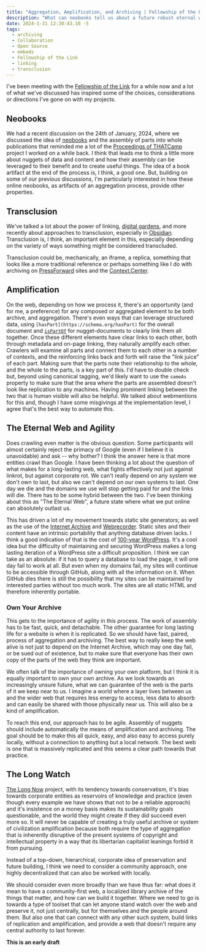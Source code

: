 ```yaml
---
title: "Aggregation, Amplification, and Archiving | Fellowship of the Link"
description: "What can neobooks tell us about a future robust eternal web?"
date: 2024-1-31 12:30:43.10 -5
tags:
  - archiving
  - Collaboration
  - Open Source
  - embeds
  - Fellowship of the Link
  - linking
  - transclusion
---
```


I've been meeting with the [Fellowship of the Link](https://www.fellowshipofthelink.org/) for a while now and a lot of what we've discussed has inspired some of the choices, considerations or directions I've gone on with my projects.

## Neobooks

We had a recent discussion on the 24th of January, 2024, where we discussed the idea of [neobooks](https://anagora.org/co-write-a-neobook) and the assembly of parts into whole publications that reminded me a lot of the [Proceedings of THATCamp](http://proceedings.thatcamp.org/about/index.html) project I worked on a while back. I think that leads me to think a little more about nuggets of data and content and how their assembly can be leveraged to their benefit and to create useful things. The idea of a book artifact at the end of the process is, I think, a good one. But, building on some of our previous discussions, I'm particularly interested in how these online neobooks, as artifacts of an aggregation process, provide other properties.

## Transclusion

We've talked a lot about the power of linking, [digital gardens](https://www.technologyreview.com/2020/09/03/1007716/digital-gardens-let-you-cultivate-your-own-little-bit-of-the-internet/), and more recently about approaches to transclusion, especially in [Obsidian](https://medium.com/workings/true-transclusion-in-obsidian-6d2e05235bd). Transclusion is, I think, an important element in this, especially depending on the variety of ways something might be considered transcluded.

Transclusion could be, mechanically, an iframe, a replica, something that looks like a more traditional reference or perhaps something like I do with archiving on [PressForward](https://pressforward.org/) sites and the [Context.Center](https://context.center).

## Amplification

On the web, depending on how we process it, there's an opportunity (and for me, a preference) for any composed or aggregated element to be both archive, and aggregation. There's even ways that can leverage structured data, using `[hasPart](https://schema.org/hasPart)` for the overall document and [`isPartOf`](https://schema.org/isPartOf) for nugget-documents to clearly link them all together. Once these different elements have clear links to each other, both through metadata and on-page linking, they naturally amplify each other. Crawlers will examine all parts and connect them to each other in a number of contexts, and the reinforcing links back and forth will raise the "link juice" of each part. Making sure that the parts note their relationship to the whole, and the whole to the parts, is a key part of this. I'd have to double check but, beyond using canonical tagging, we'd likely want to use the `sameAs` property to make sure that the area where the parts are assembled doesn't look like replication to any machines. Having prominent linking between the two that is human visible will also be helpful. We talked about webmentions for this and, though I have some misgivings at the implementation level, I agree that's the best way to automate this.

## The Eternal Web and Agility

Does crawling even matter is the obvious question. Some participants will almost certainly reject the primacy of Google (even if I believe it is unavoidable) and ask -- why bother? I think the answer here is that more entities crawl than Google. I have been thinking a lot about the question of what makes for a long-lasting web, what fights effectively not just against linkrot, but against corporate rot. We can't really depend on any system we don't own to last, but also we can't depend on our own systems to last. One day we die and the domains we use will stop getting paid for and the links will die. There has to be some hybrid between the two. I've been thinking about this as "The Eternal Web", a future state where what we put online can absolutely outlast us.

This has driven a lot of my movement towards static site generators; as well as the use of the [Internet Archive](https://archive.org) and [Webrecorder](https://webrecorder.io). Static sites and their content have an intrinsic portability that anything database driven lacks. I think a good indication of that is the cost of [100-year WordPress](https://wordpress.com/100-year/). It's a cool idea but the difficulty of maintaining and securing WordPress makes a long lasting iteration of a WordPress site a difficult proposition. I think we can take as an absolute: if it has to query a database to load the page, it will one day fail to work at all. But even when my domains fail, my sites will continue to be accessible through GitHub, along with all the information on it. When GitHub dies there is still the possibility that my sites can be maintained by interested parties without too much work. The sites are all static HTML and therefore inherently portable.

### Own Your Archive

This gets to the importance of agility in this process. The work of assembly has to be fast, quick, and detachable. The other guarantee for long lasting life for a website is when it is replicated. So we should have fast, paired, process of aggregation and archiving. The best way to really keep the web alive is not just to depend on the Internet Archive, which may one day fail, or be sued out of existence, but to make sure that everyone has their own copy of the parts of the web they think are important.

We often talk of the importance of owning your own platform, but I think it is equally important to own your own archive. As we look towards an increasingly unsure future, what we can guarantee of the web is the parts of it we keep near to us. I imagine a world where a layer lives between us and the wider web that requires less energy to access, less data to absorb and can easily be shared with those physically near us. This will also be a kind of amplification.

To reach this end, our approach has to be agile. Assembly of nuggets should include automatically the means of amplification and archiving. The goal should be to make this all quick, easy, and also easy to access purely locally, without a connection to anything but a local network. The best web is one that is massively replicated and this seems a clear path towards that practice.

## The Long Watch

[The Long Now](https://en.wikipedia.org/wiki/Long_Now_Foundation) project, with its tendency towards conservatism, it's bias towards corporate entities as reservoirs of knowledge and practice (even though every example we have shows that not to be a reliable approach) and it's insistence on a money basis makes its sustainability goals questionable, and the world they might create if they did succeed even more so. It will never be capable of creating a truly useful archive or system of civilization amplification because both require the type of aggregation that is inherently disruptive of the present systems of copyright and intellectual property in a way that its libertarian capitalist leanings forbid it from pursuing.

Instead of a top-down, hierarchical, corporate idea of preservation and future building, I think we need to consider a community approach, one highly decentralized that can also be worked with locally.

We should consider even more broadly than we have thus far: what does it mean to have a community-first web, a localized library archive of the things that matter, and how can we build it together. Where we need to go is towards a type of toolset that can let anyone stand watch over the web and preserve it, not just centrally, but for themselves and the people around them. But also one that can connect with any other such system, build links of replication and amplification, and provide a web that doesn't require any central authority to last forever.

**This is an early draft**
